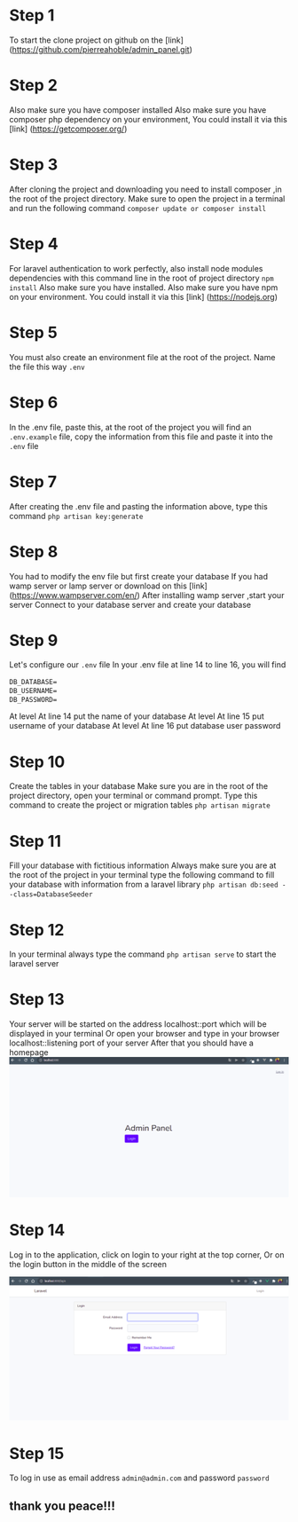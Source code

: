 # Step 1
To start the clone project on github on the [link] (https://github.com/pierreahoble/admin_panel.git)


# Step 2
Also make sure you have composer installed Also make sure you have composer php dependency on your environment, You could install it via this [link] (https://getcomposer.org/)


# Step 3
After cloning the project and downloading you need to install composer ,in the root of the project directory. Make sure to open the project in a terminal and run the following command
`composer update or composer install`

# Step 4
For laravel authentication to work perfectly, also install node modules dependencies with this command line in the root of project directory `npm install` Also make sure you have installed. Also make sure you have npm on your environment.
You could install it via this [link] (https://nodejs.org)

# Step 5
You must also create an environment file at the root of the project. Name the file this way
`.env`

# Step 6
In the .env file, paste this,
at the root of the project you will find an `.env.example` file,
copy the information from this file and paste it into the `.env` file


# Step 7
After creating the .env file and pasting the information above, type this command
`php artisan key:generate`

# Step 8 
You had to modify the env file but first create your database
If you had wamp server or lamp server or download on this [link] (https://www.wampserver.com/en/)
After installing wamp server ,start your server
Connect to your database server and create your database

# Step 9
Let's configure our `.env` file
In your .env file at line 14 to line 16, you will find

```
DB_DATABASE=
DB_USERNAME=
DB_PASSWORD=
```
At level At line 14 put the name of your database
At level At line 15 put username of your database
At level At line 16 put database user password


# Step 10 
Create the tables in your database
Make sure you are in the root of the project directory, open your terminal or command prompt. Type this command to create the project or migration tables
`php artisan migrate`

# Step 11
Fill your database with fictitious information
Always make sure you are at the root of the project in your terminal type the following command to fill your database with information from a laravel library
`php artisan db:seed --class=DatabaseSeeder`

# Step 12 
In your terminal always type the command `php artisan serve` to start the laravel server

# Step 13
Your server will be started on the address localhost::port which will be displayed in your terminal
Or open your browser and type in your browser localhost::listening port of your server
After that you should have a homepage
![Home page](home_panel.png "Home page")

# Step 14
Log in to the application, click on login to your right at the top corner, Or on the login button in the middle of the screen

![Login page](login.png "Login page")

# Step 15
To log in use as email address `admin@admin.com` and password `password`

## thank you peace!!!
